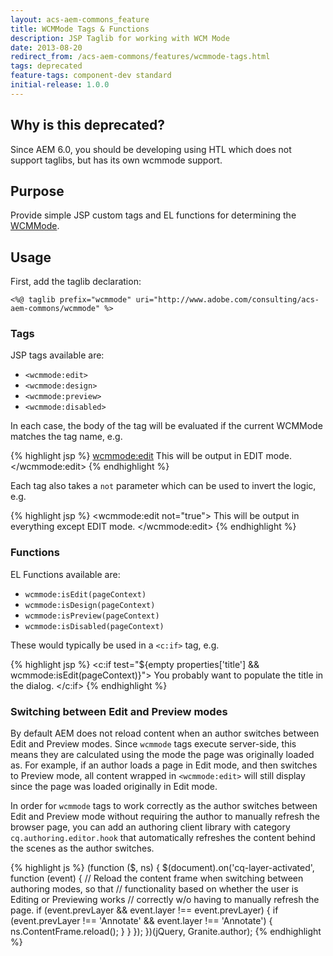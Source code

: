 ```yaml
---
layout: acs-aem-commons_feature
title: WCMMode Tags & Functions
description: JSP Taglib for working with WCM Mode
date: 2013-08-20
redirect_from: /acs-aem-commons/features/wcmmode-tags.html
tags: deprecated
feature-tags: component-dev standard
initial-release: 1.0.0
---
```


## Why is this deprecated?

Since AEM 6.0, you should be developing using HTL which does not support taglibs, but has its own wcmmode support.

## Purpose

Provide simple JSP custom tags and EL functions for determining the [WCMMode](http://dev.day.com/docs/en/cq/current/javadoc/com/day/cq/wcm/api/WCMMode.html).

## Usage

First, add the taglib declaration:

    <%@ taglib prefix="wcmmode" uri="http://www.adobe.com/consulting/acs-aem-commons/wcmmode" %>

### Tags

JSP tags available are:

* `<wcmmode:edit>`
* `<wcmmode:design>`
* `<wcmmode:preview>`
* `<wcmmode:disabled>`

In each case, the body of the tag will be evaluated if the current WCMMode matches the tag name, e.g.

{% highlight jsp %}
<wcmmode:edit>
This will be output in EDIT mode.
</wcmmode:edit>
{% endhighlight %}

Each tag also takes a `not` parameter which can be used to invert the logic, e.g.

{% highlight jsp %}
<wcmmode:edit not="true">
This will be output in everything except EDIT mode.
</wcmmode:edit>
{% endhighlight %}

### Functions

EL Functions available are:

* `wcmmode:isEdit(pageContext)`
* `wcmmode:isDesign(pageContext)`
* `wcmmode:isPreview(pageContext)`
* `wcmmode:isDisabled(pageContext)`

These would typically be used in a `<c:if>` tag, e.g.

{% highlight jsp %}
<c:if test="${empty properties['title'] && wcmmode:isEdit(pageContext)}">
    You probably want to populate the title in the dialog.
</c:if>
{% endhighlight %}

### Switching between Edit and Preview modes

By default AEM does not reload content when an author switches between Edit and Preview modes.  Since `wcmmode`
tags execute server-side, this means they are calculated using the mode the page was originally
loaded as.  For example, if an author loads a page in Edit mode, and then switches to Preview mode,
all content wrapped in `<wcmmode:edit>` will still display since the page was loaded originally in Edit mode.

In order for `wcmmode` tags to work correctly as the author switches between Edit and Preview mode without requiring
the author to manually refresh the browser page, you can add an authoring client library with category
`cq.authoring.editor.hook` that automatically refreshes the content behind the scenes as the author switches.

{% highlight js %}
(function ($, ns) {
    $(document).on('cq-layer-activated', function (event) {
        // Reload the content frame when switching between authoring modes, so that
        // functionality based on whether the user is Editing or Previewing works
        // correctly w/o having to manually refresh the page.
        if (event.prevLayer && event.layer !== event.prevLayer) {
            if (event.prevLayer !== 'Annotate' && event.layer !== 'Annotate') {
                ns.ContentFrame.reload();
            }
        }
    });
})(jQuery, Granite.author);
{% endhighlight %}
